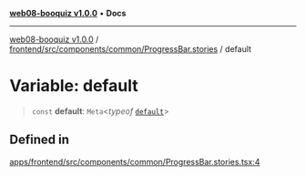 [**web08-booquiz v1.0.0**](../../../../../../README.md) • **Docs**

***

[web08-booquiz v1.0.0](../../../../../../modules.md) / [frontend/src/components/common/ProgressBar.stories](../README.md) / default

# Variable: default

> `const` **default**: `Meta`\<*typeof* [`default`](../../ProgressBar/functions/default.md)\>

## Defined in

[apps/frontend/src/components/common/ProgressBar.stories.tsx:4](https://github.com/boostcampwm-2024/web08-BooQuiz/blob/7e828c98e22bdcb5cd4d46c7c476fd54ffa246ae/apps/frontend/src/components/common/ProgressBar.stories.tsx#L4)

